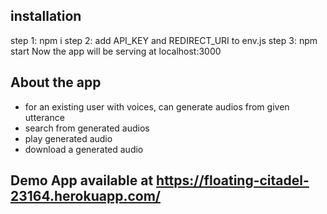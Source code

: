 ## installation

step 1: npm i
step 2: add API_KEY and REDIRECT_URI to env.js
step 3: npm start
Now the app will be serving at localhost:3000

## About the app

- for an existing user with voices, can generate audios from given utterance
- search from generated audios
- play generated audio
- download a generated audio

## Demo App available at https://floating-citadel-23164.herokuapp.com/
